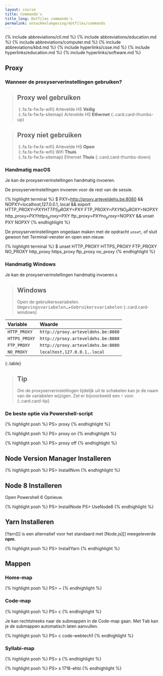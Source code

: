 ```yaml
---
layout: course
title: Commando's
title_long: Dotfiles commando's
permalink: ontwikkelomgeving/dotfiles/commands
---
```

{% include abbreviations/cli.md %}
{% include abbreviations/education.md %}
{% include abbreviations/computer.md %}
{% include abbreviations/kbd.md %}
{% include hyperlinks/csse.md %}
{% include hyperlinks/education.md %}
{% include hyperlinks/software.md %}

Proxy
-----

### Wanneer de proxyserverinstellingen gebruiken?

> Proxy wel gebruiken
> ---
> *&nbsp;*{:.fa.fa-fw.fa-wifi} Artevelde HS **Veilig**  
> *&nbsp;*{:.fa.fa-fw.fa-sitemap} Artevelde HS **Ethernet**
{:.card.card-thumbs-up}

> Proxy niet gebruiken
> ---
> *&nbsp;*{:.fa.fa-fw.fa-wifi} Artevelde HS **Open**  
> *&nbsp;*{:.fa.fa-fw.fa-wifi} Wifi **Thuis**  
> *&nbsp;*{:.fa.fa-fw.fa-sitemap} Ethernet **Thuis**
{:.card.card-thumbs-down}

### Handmatig macOS

Je kan de proxyserverinstellingen handmatig invoeren.

De proxyserverinstellingen invoeren voor de rest van de sessie.

{% highlight terminal %}
$ PXY=http://proxy.arteveldehs.be:8080 && NOPXY=localhost,127.0.0.1,.local && export HTTP_PROXY=$PXY HTTPS_PROXY=$PXY FTP_PROXY=$PXY NO_PROXY=$NOPXY http_proxy=$PXY https_proxy=$PXY ftp_proxy=$PXY no_proxy=$NOPXY && unset PXY NOPXY
{% endhighlight %}

De proxyserverinstellingen ongedaan maken met de opdracht `unset`, of sluit gewoon het Terminal-venster en open een nieuw.

{% highlight terminal %}
$ unset HTTP_PROXY HTTPS_PROXY FTP_PROXY NO_PROXY http_proxy https_proxy ftp_proxy no_proxy
{% endhighlight %}

### Handmatig Windows

Je kan de proxyserverinstellingen handmatig invoeren.s

> Windows
> ---
> Open de gebruikersvariabelen.  
> <kbd class="menu"><kbd>Omgevingsvariabelen…</kbd>&#9656;<kbd>Gebruikersvariabelen</kbd></kbd>
{:.card.card-windows}

| Variable      | Waarde                             |
|:--------------|:-----------------------------------|
| `HTTP_PROXY`  | `http://proxy.arteveldehs.be:8080` |
| `HTTPS_PROXY` | `http://proxy.arteveldehs.be:8080` |
| `FTP_PROXY`   | `http://proxy.arteveldehs.be:8080` |
| `NO_PROXY`    | `localhost,127.0.0.1,.local`       |
{:.table}

> Tip
> ---
> Om de proxyserverinstellingen tijdelijk uit te schakelen kan je de naam van de variabelen wijzigen.
> Zet er bijvoorbeeld een `!` voor.
{:.card.card-tip}

### De beste optie via Powershell-script

{% highlight posh %}
PS> proxy
{% endhighlight %}

{% highlight posh %}
PS> proxy on
{% endhighlight %}

{% highlight posh %}
PS> proxy off
{% endhighlight %}


Node Version Manager Installeren
--------------------------------

{% highlight posh %}
PS> InstallNvm
{% endhighlight %}

Node 8 Installeren
------------------

Open Powershell 6 Opnieuw.

{% highlight posh %}
PS> InstallNode
PS> UseNode8
{% endhighlight %}

Yarn Installeren
----------------

[Yarn][] is een alternatief voor het standaard met [Node.js][] meegeleverde **npm**.

{% highlight posh %}
PS> InstallYarn
{% endhighlight %}

Mappen
------

### Home-map

{% highlight posh %}
PS> ~
{% endhighlight %}

### Code-map

{% highlight posh %}
PS> c
{% endhighlight %}

Je kan rechtstreeks naar de submappen in de Code-map gaan. Met <kbd>Tab</kbd> kan je de submappen automatisch laten aanvullen.

{% highlight posh %}
PS> c code-webtech1
{% endhighlight %}

### Syllabi-map

{% highlight posh %}
PS> s
{% endhighlight %}

{% highlight posh %}
PS> s 1718-ehbi
{% endhighlight %}


